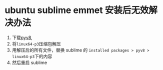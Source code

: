 # ubuntu sublime emmet 安装后无效解决办法

1. 下载[pyv8](https://github.com/emmetio/pyv8-binaries/blob/master/pyv8-linux64-p3.zip),
2. 将`linux64-p3`压缩包解压
3. 用解压后的所有文件，替换 sublime 的 `installed packages > pyv8 > linux64-p3`下的内容
4. 然后重启 sublime